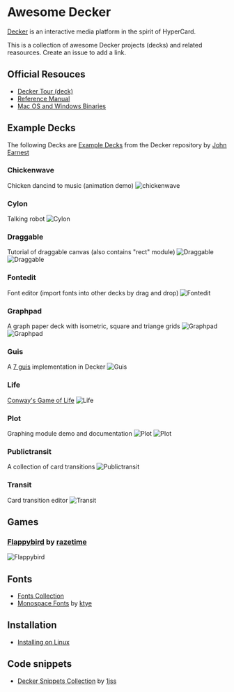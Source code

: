 # Awesome Decker

[Decker](https://beyondloom.com/decker/index.html) is an interactive media platform in the spirit of HyperCard.

This is a collection of awesome Decker projects (decks) and related reasources. Create an issue to add a link.

## Official Resouces
- [Decker Tour (deck)](https://beyondloom.com/decker/tour.html)
- [Reference Manual](https://beyondloom.com/decker/decker.html)
- [Mac OS and Windows Binaries](https://internet-janitor.itch.io/decker)

## Example Decks
The following Decks are [Example Decks](https://github.com/JohnEarnest/Decker/tree/main/examples/decks) from the Decker repository by [John Earnest](https://github.com/JohnEarnest)

### Chickenwave
Chicken dancind to music (animation demo)
![chickenwave](images/chickenwave.png)

### Cylon
Talking robot
![Cylon](images/cylon.png)

### Draggable
Tutorial of draggable canvas (also contains "rect" module)
![Draggable](images/draggable.png)
![Draggable](images/draggable-2.png)

### Fontedit
Font editor (import fonts into other decks by drag and drop)
![Fontedit](images/fontedit.png)

### Graphpad
A graph paper deck with isometric, square and triange grids
![Graphpad](images/graphpad.png)
![Graphpad](images/graphpad-2.png)

### Guis
A [7 guis](https://7guis.github.io/7guis/) implementation in Decker
![Guis](images/guis.png)

### Life
[Conway's Game of Life](https://en.wikipedia.org/wiki/Conway%27s_Game_of_Life)
![Life](images/life.png)

### Plot
Graphing module demo and documentation
![Plot](images/plot.png)
![Plot](images/plot-2.png)

### Publictransit
A collection of card transitions
![Publictransit](images/publictransit.png)

### Transit
Card transition editor
![Transit](images/transit.png)

## Games

### [Flappybird](https://github.com/razetime/decks) by [razetime](https://github.com/razetime) 
![Flappybird](images/flappybird.png)

## Fonts
- [Fonts Collection](https://github.com/1jss/decker-fonts)
- [Monospace Fonts](https://github.com/ktye/i/blob/master/_/i2/kui/f/fonts.deck) by [ktye](https://github.com/ktye)

## Installation
- [Installing on Linux](https://github.com/1jss/decker-linux)

## Code snippets
- [Decker Snippets Collection](https://github.com/1jss/decker-snippets) by [1jss](https://github.com/1jss) 